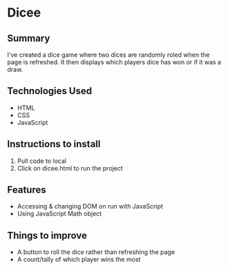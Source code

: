 # Dicee

## Summary
I've created a dice game where two dices are randomly roled when the page is refreshed. It then displays which players dice has won or if it was a draw.

## Technologies Used
- HTML
- CSS
- JavaScript

## Instructions to install
1. Pull code to local
2. Click on dicee.html to run the project

## Features
- Accessing & changing DOM on run with JavaScript
- Using JavaScript Math object

## Things to improve
- A button to roll the dice rather than refreshing the page
- A count/tally of which player wins the most
